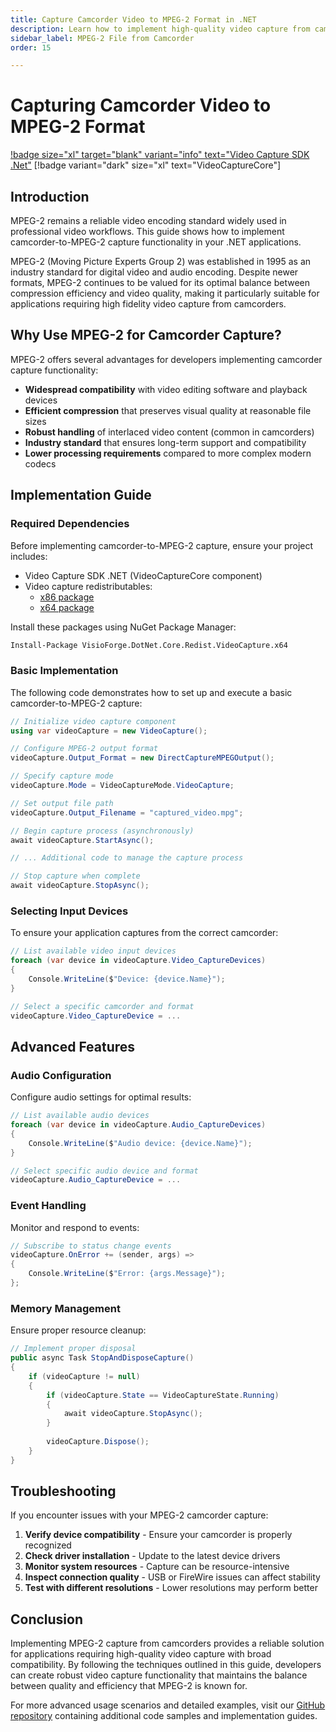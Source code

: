 ```yaml
---
title: Capture Camcorder Video to MPEG-2 Format in .NET
description: Learn how to implement high-quality video capture from camcorders to MPEG-2 format in your .NET applications. This developer guide covers implementation steps, code examples, performance optimization techniques, and troubleshooting tips.
sidebar_label: MPEG-2 File from Camcorder
order: 15

---
```


# Capturing Camcorder Video to MPEG-2 Format

[!badge size="xl" target="blank" variant="info" text="Video Capture SDK .Net"](https://www.visioforge.com/video-capture-sdk-net) [!badge variant="dark" size="xl" text="VideoCaptureCore"]

## Introduction

MPEG-2 remains a reliable video encoding standard widely used in professional video workflows. This guide shows how to implement camcorder-to-MPEG-2 capture functionality in your .NET applications.

MPEG-2 (Moving Picture Experts Group 2) was established in 1995 as an industry standard for digital video and audio encoding. Despite newer formats, MPEG-2 continues to be valued for its optimal balance between compression efficiency and video quality, making it particularly suitable for applications requiring high fidelity video capture from camcorders.

## Why Use MPEG-2 for Camcorder Capture?

MPEG-2 offers several advantages for developers implementing camcorder capture functionality:

- **Widespread compatibility** with video editing software and playback devices
- **Efficient compression** that preserves visual quality at reasonable file sizes
- **Robust handling** of interlaced video content (common in camcorders)
- **Industry standard** that ensures long-term support and compatibility
- **Lower processing requirements** compared to more complex modern codecs

## Implementation Guide

### Required Dependencies

Before implementing camcorder-to-MPEG-2 capture, ensure your project includes:

- Video Capture SDK .NET (VideoCaptureCore component)
- Video capture redistributables:
  - [x86 package](https://www.nuget.org/packages/VisioForge.DotNet.Core.Redist.VideoCapture.x86/)
  - [x64 package](https://www.nuget.org/packages/VisioForge.DotNet.Core.Redist.VideoCapture.x64/)

Install these packages using NuGet Package Manager:

```cmd
Install-Package VisioForge.DotNet.Core.Redist.VideoCapture.x64
```

### Basic Implementation

The following code demonstrates how to set up and execute a basic camcorder-to-MPEG-2 capture:

```cs
// Initialize video capture component
using var videoCapture = new VideoCapture();

// Configure MPEG-2 output format
videoCapture.Output_Format = new DirectCaptureMPEGOutput();

// Specify capture mode
videoCapture.Mode = VideoCaptureMode.VideoCapture;

// Set output file path
videoCapture.Output_Filename = "captured_video.mpg";

// Begin capture process (asynchronously)
await videoCapture.StartAsync();

// ... Additional code to manage the capture process

// Stop capture when complete
await videoCapture.StopAsync();
```

### Selecting Input Devices

To ensure your application captures from the correct camcorder:

```cs
// List available video input devices
foreach (var device in videoCapture.Video_CaptureDevices)
{
    Console.WriteLine($"Device: {device.Name}");
}

// Select a specific camcorder and format
videoCapture.Video_CaptureDevice = ...
```

## Advanced Features

### Audio Configuration

Configure audio settings for optimal results:

```cs
// List available audio devices
foreach (var device in videoCapture.Audio_CaptureDevices)
{
    Console.WriteLine($"Audio device: {device.Name}");
}

// Select specific audio device and format
videoCapture.Audio_CaptureDevice = ...
```

### Event Handling

Monitor and respond to events:

```cs
// Subscribe to status change events
videoCapture.OnError += (sender, args) => 
{
    Console.WriteLine($"Error: {args.Message}");
};
```

### Memory Management

Ensure proper resource cleanup:

```cs
// Implement proper disposal
public async Task StopAndDisposeCapture()
{
    if (videoCapture != null)
    {
        if (videoCapture.State == VideoCaptureState.Running)
        {
            await videoCapture.StopAsync();
        }
        
        videoCapture.Dispose();
    }
}
```

## Troubleshooting

If you encounter issues with your MPEG-2 camcorder capture:

1. **Verify device compatibility** - Ensure your camcorder is properly recognized
2. **Check driver installation** - Update to the latest device drivers
3. **Monitor system resources** - Capture can be resource-intensive
4. **Inspect connection quality** - USB or FireWire issues can affect stability
5. **Test with different resolutions** - Lower resolutions may perform better

## Conclusion

Implementing MPEG-2 capture from camcorders provides a reliable solution for applications requiring high-quality video capture with broad compatibility. By following the techniques outlined in this guide, developers can create robust video capture functionality that maintains the balance between quality and efficiency that MPEG-2 is known for.

For more advanced usage scenarios and detailed examples, visit our [GitHub repository](https://github.com/visioforge/.Net-SDK-s-samples) containing additional code samples and implementation guides.
